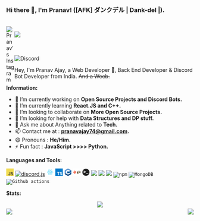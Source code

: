 ### Hi there 👋, I'm Pranav! ([AFK] ダンクデル | Dank-del |).

<br/>
<a href="https://www.instagram.com/pranavpokedude/">
  <img align="left" alt="Pranav's Instagram" width="22px" src="https://cdn.jsdelivr.net/npm/simple-icons@v3/icons/instagram.svg" />
</a>
<a href="https://discord.com/users/809055728353673216
    <img align ="left" alt="Pranav's Discord" width="22px" src ="https://cdn.jsdelivr.net/npm/simple-icons@v3/icons/discord.svg" />
  </a>

![](https://visitors-badge.glitch.me/badge?page_id=Dankdel.Dankden)

<br/>

![Discord](https://discord.c99.nl/widget/theme-3/809055728353673216.png)

Hey, I'm Pranav Ajay, a Web Developer 🚀, Back End Developer & Discord Bot Developer from India. ~~And a Weeb.~~

 **Information:**

- 🔭 I’m currently working on  **Open Source Projects and Discord Bots.**
- 🌱 I’m currently learning  **React.JS and C++.**
- 👯 I’m looking to collaborate on **More Open Source Projects.**
- 🤔 I’m looking for help with  **Data Structures and DP stuff.**
- 💬 Ask me about  Anything related to **Tech.**
- 📫 Contact me at :  **pranavajay74@gmail.com.**
- 😄 Pronouns :  **He/Him.**
- ⚡ Fun fact : **JavaScript >>>> Python.**

**Languages and Tools:**  


<code><img height="20" src="https://raw.githubusercontent.com/github/explore/80688e429a7d4ef2fca1e82350fe8e3517d3494d/topics/javascript/javascript.png"></code>
<a href="https://discord.js.org"><img src="https://cdn.discordapp.com/attachments/740865034887888996/740865173065170994/logo-square.png" width="20" alt="discord.js" /></a>
<code><img height="20" src="https://raw.githubusercontent.com/github/explore/80688e429a7d4ef2fca1e82350fe8e3517d3494d/topics/react/react.png"></code>
<code><img height="20" src="https://raw.githubusercontent.com/github/explore/80688e429a7d4ef2fca1e82350fe8e3517d3494d/topics/typescript/typescript.png"></code>
<code><img height="20" src="https://raw.githubusercontent.com/github/explore/80688e429a7d4ef2fca1e82350fe8e3517d3494d/topics/cpp/cpp.png"></code>
<code><img height="20" src="https://raw.githubusercontent.com/github/explore/80688e429a7d4ef2fca1e82350fe8e3517d3494d/topics/git/git.png"></code>
<code><img height="20" src="https://raw.githubusercontent.com/github/explore/80688e429a7d4ef2fca1e82350fe8e3517d3494d/topics/terminal/terminal.png"></code>
<code><img height="20" src="https://img.shields.io/badge/-Nodejs-43853d?style=flat-square&logo=Node.js&logoColor=white"/></code>
<code><img height="20" src="https://img.shields.io/badge/-HTML5-E34F26?style=flat-square&logo=html5&logoColor=white" /></code>
<code><img height="20" src="https://img.shields.io/badge/-Heroku-430098?style=flat-square&logo=heroku&logoColor=white" /></code>
<code><img alt="npm" src="https://img.shields.io/badge/-NPM-CB3837?style=flat-square&logo=npm&logoColor=white" /></code>
<code><img alt="MongoDB" src="https://img.shields.io/badge/-MongoDB-13aa52?style=flat-square&logo=mongodb&logoColor=white" /></code>
<code><img alt="Github actions" src="https://img.shields.io/badge/-Github_Actions-2088FF?style=flat-square&logo=github-actions&logoColor=white" /></code>


**Stats:**  


<div align="center"><img src="https://github-profile-trophy.vercel.app/?username=DeltaCoderr&theme=dracula&count_private=true"></div>
<img align="left" src="https://github-readme-stats.vercel.app/api?username=deltacoderr&show_icons=true&hide_border=true&theme=tokyonight"><img align="right" src="https://github-readme-stats.vercel.app/api/top-langs/?username=DeltaCoderr&theme=tokyonight&hide=batchfile">







